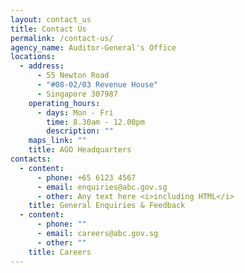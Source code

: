 ```yaml
---
layout: contact_us
title: Contact Us
permalink: /contact-us/
agency_name: Auditor-General's Office
locations:
  - address:
      - 55 Newton Road
      - "#08-02/03 Revenue House"
      - Singapore 307987
    operating_hours:
      - days: Mon - Fri
        time: 8.30am - 12.00pm
        description: ""
    maps_link: ""
    title: AGO Headquarters
contacts:
  - content:
      - phone: +65 6123 4567
      - email: enquiries@abc.gov.sg
      - other: Any text here <i>including HTML</i>
    title: General Enquiries & Feedback
  - content:
      - phone: ""
      - email: careers@abc.gov.sg
      - other: ""
    title: Careers
---
```

